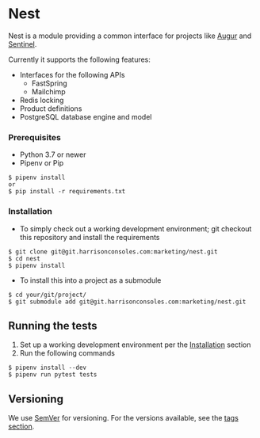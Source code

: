 # Nest
Nest is a module providing a common interface for projects like 
[Augur]() and [Sentinel](https://git.harrisonconsoles.com/marketing/sentinel).

Currently it supports the following features:

- Interfaces for the following APIs
  - FastSpring
  - Mailchimp
- Redis locking
- Product definitions
- PostgreSQL database engine and model

### Prerequisites

- Python 3.7 or newer
- Pipenv or Pip

```
$ pipenv install
or
$ pip install -r requirements.txt
```

### Installation

- To simply check out a working development environment; git checkout this 
repository and install the requirements
```
$ git clone git@git.harrisonconsoles.com:marketing/nest.git
$ cd nest
$ pipenv install
```

- To install this into a project as a submodule
```
$ cd your/git/project/
$ git submodule add git@git.harrisonconsoles.com:marketing/nest.git
```

## Running the tests

1. Set up a working development environment per the 
[Installation](#Installation) section
2. Run the following commands
```
$ pipenv install --dev
$ pipenv run pytest tests
```

## Versioning

We use [SemVer](http://semver.org/) for versioning. For the versions available, 
see the [tags section](https://git.harrisonconsoles.com/marketing/nest/-/tags). 